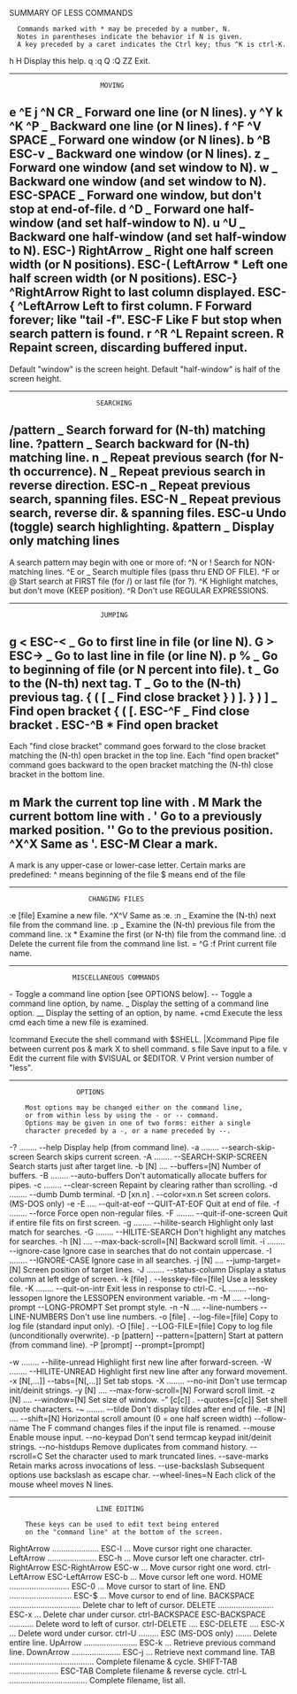 SUMMARY OF LESS COMMANDS

      Commands marked with * may be preceded by a number, N.
      Notes in parentheses indicate the behavior if N is given.
      A key preceded by a caret indicates the Ctrl key; thus ^K is ctrl-K.

h H Display this help.
q :q Q :Q ZZ Exit.

---

                           MOVING

e ^E j ^N CR _ Forward one line (or N lines).
y ^Y k ^K ^P _ Backward one line (or N lines).
f ^F ^V SPACE _ Forward one window (or N lines).
b ^B ESC-v _ Backward one window (or N lines).
z _ Forward one window (and set window to N).
w _ Backward one window (and set window to N).
ESC-SPACE _ Forward one window, but don't stop at end-of-file.
d ^D _ Forward one half-window (and set half-window to N).
u ^U _ Backward one half-window (and set half-window to N).
ESC-) RightArrow _ Right one half screen width (or N positions).
ESC-( LeftArrow \* Left one half screen width (or N positions).
ESC-} ^RightArrow Right to last column displayed.
ESC-{ ^LeftArrow Left to first column.
F Forward forever; like "tail -f".
ESC-F Like F but stop when search pattern is found.
r ^R ^L Repaint screen.
R Repaint screen, discarding buffered input.
---------------------------------------------------
Default "window" is the screen height.
Default "half-window" is half of the screen height.

---

                          SEARCHING

/pattern _ Search forward for (N-th) matching line.
?pattern _ Search backward for (N-th) matching line.
n _ Repeat previous search (for N-th occurrence).
N _ Repeat previous search in reverse direction.
ESC-n _ Repeat previous search, spanning files.
ESC-N _ Repeat previous search, reverse dir. & spanning files.
ESC-u Undo (toggle) search highlighting.
&pattern _ Display only matching lines
---------------------------------------------------
A search pattern may begin with one or more of:
^N or ! Search for NON-matching lines.
^E or _ Search multiple files (pass thru END OF FILE).
^F or @ Start search at FIRST file (for /) or last file (for ?).
^K Highlight matches, but don't move (KEEP position).
^R Don't use REGULAR EXPRESSIONS.

---

                           JUMPING

g < ESC-< _ Go to first line in file (or line N).
G > ESC-> _ Go to last line in file (or line N).
p % _ Go to beginning of file (or N percent into file).
t _ Go to the (N-th) next tag.
T _ Go to the (N-th) previous tag.
{ ( [ _ Find close bracket } ) ].
} ) ] _ Find open bracket { ( [.
ESC-^F <c1> <c2> _ Find close bracket <c2>.
ESC-^B <c1> <c2> \* Find open bracket <c1>
---------------------------------------------------
Each "find close bracket" command goes forward to the close bracket
matching the (N-th) open bracket in the top line.
Each "find open bracket" command goes backward to the open bracket
matching the (N-th) close bracket in the bottom line.

m<letter> Mark the current top line with <letter>.
M<letter> Mark the current bottom line with <letter>.
'<letter> Go to a previously marked position.
'' Go to the previous position.
^X^X Same as '.
ESC-M<letter> Clear a mark.
---------------------------------------------------
A mark is any upper-case or lower-case letter.
Certain marks are predefined:
^ means beginning of the file
$ means end of the file

---

                        CHANGING FILES

:e [file] Examine a new file.
^X^V Same as :e.
:n _ Examine the (N-th) next file from the command line.
:p _ Examine the (N-th) previous file from the command line.
:x \* Examine the first (or N-th) file from the command line.
:d Delete the current file from the command line list.
= ^G :f Print current file name.

---

                    MISCELLANEOUS COMMANDS

-<flag> Toggle a command line option [see OPTIONS below].
--<name> Toggle a command line option, by name.
\_<flag> Display the setting of a command line option.
\_\_<name> Display the setting of an option, by name.
+cmd Execute the less cmd each time a new file is examined.

!command Execute the shell command with $SHELL.
|Xcommand Pipe file between current pos & mark X to shell command.
s file Save input to a file.
v Edit the current file with $VISUAL or $EDITOR.
V Print version number of "less".

---

                     OPTIONS

        Most options may be changed either on the command line,
        or from within less by using the - or -- command.
        Options may be given in one of two forms: either a single
        character preceded by a -, or a name preceded by --.

-? ........ --help
Display help (from command line).
-a ........ --search-skip-screen
Search skips current screen.
-A ........ --SEARCH-SKIP-SCREEN
Search starts just after target line.
-b [N] .... --buffers=[N]
Number of buffers.
-B ........ --auto-buffers
Don't automatically allocate buffers for pipes.
-c ........ --clear-screen
Repaint by clearing rather than scrolling.
-d ........ --dumb
Dumb terminal.
-D [xn.n] . --color=xn.n
Set screen colors. (MS-DOS only)
-e -E .... --quit-at-eof --QUIT-AT-EOF
Quit at end of file.
-f ........ --force
Force open non-regular files.
-F ........ --quit-if-one-screen
Quit if entire file fits on first screen.
-g ........ --hilite-search
Highlight only last match for searches.
-G ........ --HILITE-SEARCH
Don't highlight any matches for searches.
-h [N] .... --max-back-scroll=[N]
Backward scroll limit.
-i ........ --ignore-case
Ignore case in searches that do not contain uppercase.
-I ........ --IGNORE-CASE
Ignore case in all searches.
-j [N] .... --jump-target=[N]
Screen position of target lines.
-J ........ --status-column
Display a status column at left edge of screen.
-k [file] . --lesskey-file=[file]
Use a lesskey file.
-K ........ --quit-on-intr
Exit less in response to ctrl-C.
-L ........ --no-lessopen
Ignore the LESSOPEN environment variable.
-m -M .... --long-prompt --LONG-PROMPT
Set prompt style.
-n -N .... --line-numbers --LINE-NUMBERS
Don't use line numbers.
-o [file] . --log-file=[file]
Copy to log file (standard input only).
-O [file] . --LOG-FILE=[file]
Copy to log file (unconditionally overwrite).
-p [pattern] --pattern=[pattern]
Start at pattern (from command line).
-P [prompt] --prompt=[prompt]

-w ........ --hilite-unread
Highlight first new line after forward-screen.
-W ........ --HILITE-UNREAD
Highlight first new line after any forward movement.
-x [N[,...]] --tabs=[N[,...]]
Set tab stops.
-X ........ --no-init
Don't use termcap init/deinit strings.
-y [N] .... --max-forw-scroll=[N]
Forward scroll limit.
-z [N] .... --window=[N]
Set size of window.
-" [c[c]] . --quotes=[c[c]]
Set shell quote characters.
-~ ........ --tilde
Don't display tildes after end of file.
-# [N] .... --shift=[N]
Horizontal scroll amount (0 = one half screen width)
--follow-name
The F command changes files if the input file is renamed.
--mouse
Enable mouse input.
--no-keypad
Don't send termcap keypad init/deinit strings.
--no-histdups
Remove duplicates from command history.
--rscroll=C
Set the character used to mark truncated lines.
--save-marks
Retain marks across invocations of less.
--use-backslash
Subsequent options use backslash as escape char.
--wheel-lines=N
Each click of the mouse wheel moves N lines.

---

                          LINE EDITING

        These keys can be used to edit text being entered
        on the "command line" at the bottom of the screen.

RightArrow ..................... ESC-l ... Move cursor right one character.
LeftArrow ...................... ESC-h ... Move cursor left one character.
ctrl-RightArrow ESC-RightArrow ESC-w ... Move cursor right one word.
ctrl-LeftArrow ESC-LeftArrow ESC-b ... Move cursor left one word.
HOME ........................... ESC-0 ... Move cursor to start of line.
END ............................ ESC-$ ... Move cursor to end of line.
BACKSPACE ................................ Delete char to left of cursor.
DELETE ......................... ESC-x ... Delete char under cursor.
ctrl-BACKSPACE ESC-BACKSPACE ........... Delete word to left of cursor.
ctrl-DELETE .... ESC-DELETE .... ESC-X ... Delete word under cursor.
ctrl-U ......... ESC (MS-DOS only) ....... Delete entire line.
UpArrow ........................ ESC-k ... Retrieve previous command line.
DownArrow ...................... ESC-j ... Retrieve next command line.
TAB ...................................... Complete filename & cycle.
SHIFT-TAB ...................... ESC-TAB Complete filename & reverse cycle.
ctrl-L ................................... Complete filename, list all.
